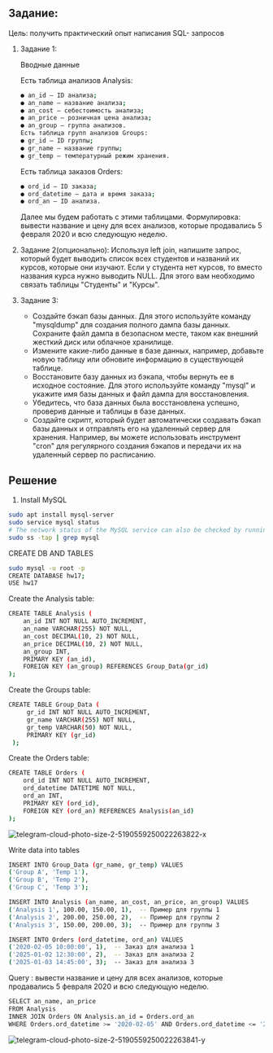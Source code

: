 ## Задание:
Цель: получить практический опыт написания SQL- запросов
1. Задание 1: 

   Вводные данные

   Есть таблица анализов Analysis:
   ```bash
   ● an_id — ID анализа;
   ● an_name — название анализа;
   ● an_cost — себестоимость анализа;
   ● an_price — розничная цена анализа;
   ● an_group — группа анализов.
   Есть таблица групп анализов Groups:
   ● gr_id — ID группы;
   ● gr_name — название группы;
   ● gr_temp — температурный режим хранения.
   ```
   Есть таблица заказов Orders:
   ```bash
   ● ord_id — ID заказа;
   ● ord_datetime — дата и время заказа;
   ● ord_an — ID анализа.
   ```
   Далее мы будем работать с этими таблицами.
   Формулировка: вывести название и цену для всех анализов, которые
   продавались 5 февраля 2020 и всю следующую неделю.

2. Задание 2(опционально):
   Используя left join, напишите запрос, который будет выводить список всех
   студентов и названий их курсов, которые они изучают. Если у студента нет
   курсов, то вместо названия курса нужно выводить NULL. Для этого вам
   необходимо связать таблицы "Студенты" и "Курсы".

3. Задание 3:

   * Создайте бэкап базы данных. Для этого используйте команду
   "mysqldump" для создания полного дампа базы данных. Сохраните файл
   дампа в безопасном месте, таком как внешний жесткий диск или облачное
   хранилище.
   * Измените какие-либо данные в базе данных, например, добавьте новую
   таблицу или обновите информацию в существующей таблице.
   * Восстановите базу данных из бэкапа, чтобы вернуть ее в исходное
   состояние. Для этого используйте команду "mysql" и укажите имя базы
   данных и файл дампа для восстановления.
   * Убедитесь, что база данных была восстановлена успешно, проверив
   данные и таблицы в базе данных.
   * Создайте скрипт, который будет автоматически создавать бэкап базы
   данных и отправлять его на удаленный сервер для хранения. Например, вы
   можете использовать инструмент "cron" для регулярного создания бэкапов и передачи их на удаленный сервер по расписанию.
   
## Решение
1. Install MySQL
```bash
sudo apt install mysql-server
sudo service mysql status
# The network status of the MySQL service can also be checked by running the ss command at the terminal prompt:
sudo ss -tap | grep mysql
```
CREATE DB AND TABLES
```bash
sudo mysql -u root -p
CREATE DATABASE hw17;
USE hw17
```

Create the Analysis table:
```bash
CREATE TABLE Analysis (
    an_id INT NOT NULL AUTO_INCREMENT,
    an_name VARCHAR(255) NOT NULL,
    an_cost DECIMAL(10, 2) NOT NULL,
    an_price DECIMAL(10, 2) NOT NULL,
    an_group INT,
    PRIMARY KEY (an_id),
    FOREIGN KEY (an_group) REFERENCES Group_Data(gr_id)
);
```
Create the Groups table:
```bash
CREATE TABLE Group_Data (
     gr_id INT NOT NULL AUTO_INCREMENT,
     gr_name VARCHAR(255) NOT NULL,
     gr_temp VARCHAR(50) NOT NULL,
     PRIMARY KEY (gr_id)
 );
```
Create the Orders table:
```bash
CREATE TABLE Orders (
    ord_id INT NOT NULL AUTO_INCREMENT,
    ord_datetime DATETIME NOT NULL,
    ord_an INT,
    PRIMARY KEY (ord_id),
    FOREIGN KEY (ord_an) REFERENCES Analysis(an_id)
);
```
![telegram-cloud-photo-size-2-5190559250022263822-x](https://github.com/user-attachments/assets/d72539e8-eb78-49ef-a209-3df7a40b5861)

Write data into tables 
```bash
INSERT INTO Group_Data (gr_name, gr_temp) VALUES
('Group A', 'Temp 1'),
('Group B', 'Temp 2'),
('Group C', 'Temp 3');

INSERT INTO Analysis (an_name, an_cost, an_price, an_group) VALUES
('Analysis 1', 100.00, 150.00, 1),  -- Пример для группы 1
('Analysis 2', 200.00, 250.00, 2),  -- Пример для группы 2
('Analysis 3', 150.00, 200.00, 3);  -- Пример для группы 3

INSERT INTO Orders (ord_datetime, ord_an) VALUES
('2020-02-05 10:00:00', 1),  -- Заказ для анализа 1
('2025-01-02 12:30:00', 2),  -- Заказ для анализа 2
('2025-01-03 14:45:00', 3);  -- Заказ для анализа 3
```

Query : вывести название и цену для всех анализов, которые
продавались 5 февраля 2020 и всю следующую неделю.
```bash
SELECT an_name, an_price
FROM Analysis
INNER JOIN Orders ON Analysis.an_id = Orders.ord_an
WHERE Orders.ord_datetime >= '2020-02-05' AND Orders.ord_datetime <= '2020-02-12';
```
![telegram-cloud-photo-size-2-5190559250022263841-y](https://github.com/user-attachments/assets/7203456f-cb62-4d96-87cf-555f87bf2295)
